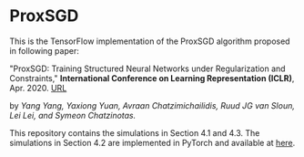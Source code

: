# ProxSGD

This is the TensorFlow implementation of the ProxSGD algorithm proposed in following paper:

"ProxSGD: Training Structured Neural Networks under Regularization and Constraints," **International Conference on Learning Representation (ICLR)**, Apr. 2020. [URL](https://openreview.net/forum?id=HygpthEtvr)

by *Yang Yang, Yaxiong Yuan, Avraan Chatzimichailidis, Ruud JG van Sloun, Lei Lei, and Symeon Chatzinotas.*

This repository contains the simulations in Section 4.1 and 4.3. The simulations in Section 4.2 are implemented in PyTorch and available at [here](https://github.com/cc-hpc-itwm/proxsgd).
